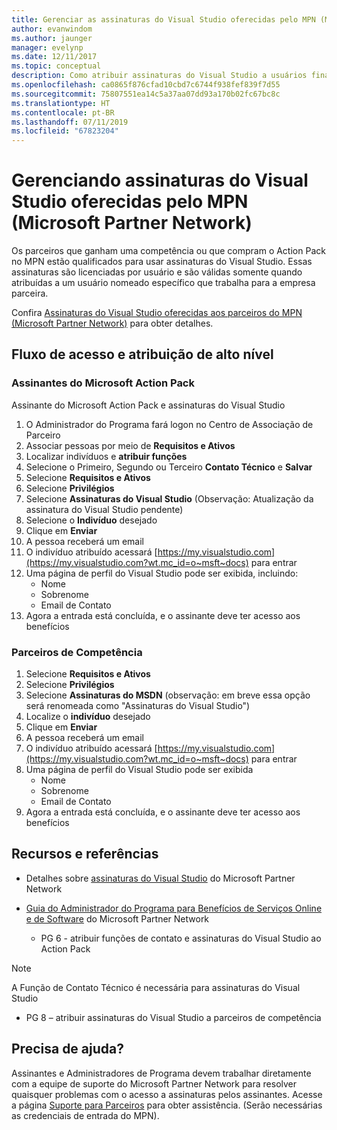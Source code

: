 ```yaml
---
title: Gerenciar as assinaturas do Visual Studio oferecidas pelo MPN (Microsoft Partner Network) | Microsoft Docs
author: evanwindom
ms.author: jaunger
manager: evelynp
ms.date: 12/11/2017
ms.topic: conceptual
description: Como atribuir assinaturas do Visual Studio a usuários finais, para parceiros do MPN.
ms.openlocfilehash: ca0865f876cfad10cbd7c6744f938fef839f7d55
ms.sourcegitcommit: 75807551ea14c5a37aa07dd93a170b02fc67bc8c
ms.translationtype: HT
ms.contentlocale: pt-BR
ms.lasthandoff: 07/11/2019
ms.locfileid: "67823204"
---
```

# <a name="managing-visual-studio-subscriptions-offered-through-the-microsoft-partner-network-mpn"></a>Gerenciando assinaturas do Visual Studio oferecidas pelo MPN (Microsoft Partner Network)

Os parceiros que ganham uma competência ou que compram o Action Pack no MPN estão qualificados para usar assinaturas do Visual Studio. Essas assinaturas são licenciadas por usuário e são válidas somente quando atribuídas a um usuário nomeado específico que trabalha para a empresa parceira.

Confira [Assinaturas do Visual Studio oferecidas aos parceiros do MPN (Microsoft Partner Network)](program-mpn.md) para obter detalhes.

## <a name="high-level-assignment-and-access-flow"></a>Fluxo de acesso e atribuição de alto nível

### <a name="microsoft-action-pack-subscribers"></a>Assinantes do Microsoft Action Pack
Assinante do Microsoft Action Pack e assinaturas do Visual Studio

1. O Administrador do Programa fará logon no Centro de Associação de Parceiro
2. Associar pessoas por meio de **Requisitos e Ativos**
3. Localizar indivíduos e **atribuir funções**
4. Selecione o Primeiro, Segundo ou Terceiro **Contato Técnico** e **Salvar**
5. Selecione **Requisitos e Ativos**
6. Selecione **Privilégios**
7. Selecione **Assinaturas do Visual Studio** (Observação: Atualização da assinatura do Visual Studio pendente)
8. Selecione o **Indivíduo** desejado
9. Clique em **Enviar**
10. A pessoa receberá um email
11. O indivíduo atribuído acessará [https://my.visualstudio.com](https://my.visualstudio.com?wt.mc_id=o~msft~docs) para entrar
12. Uma página de perfil do Visual Studio pode ser exibida, incluindo:
    - Nome
    - Sobrenome
    - Email de Contato
13. Agora a entrada está concluída, e o assinante deve ter acesso aos benefícios

### <a name="competency-partners"></a>Parceiros de Competência
1. Selecione **Requisitos e Ativos**
2. Selecione **Privilégios**
3. Selecione **Assinaturas do MSDN** (observação: em breve essa opção será renomeada como "Assinaturas do Visual Studio")
4. Localize o **indivíduo** desejado
5. Clique em **Enviar**
6. A pessoa receberá um email
7. O indivíduo atribuído acessará [https://my.visualstudio.com](https://my.visualstudio.com?wt.mc_id=o~msft~docs) para entrar
8. Uma página de perfil do Visual Studio pode ser exibida
    - Nome
    - Sobrenome
    - Email de Contato
9. Agora a entrada está concluída, e o assinante deve ter acesso aos benefícios

## <a name="resources-and-references"></a>Recursos e referências

- Detalhes sobre [assinaturas do Visual Studio](https://partner.microsoft.com/membership/msdn-subscriptions) do Microsoft Partner Network

- [Guia do Administrador do Programa para Benefícios de Serviços Online e de Software](https://assets.microsoft.com/Program-Administrator-Guide-to-Software-and-Online-Services-Benefits_1.pdf) do Microsoft Partner Network
  - PG 6 - atribuir funções de contato e assinaturas do Visual Studio ao Action Pack

> [!NOTE]
> A Função de Contato Técnico é necessária para assinaturas do Visual Studio
> - PG 8 – atribuir assinaturas do Visual Studio a parceiros de competência

## <a name="need-help"></a>Precisa de ajuda?
Assinantes e Administradores de Programa devem trabalhar diretamente com a equipe de suporte do Microsoft Partner Network para resolver quaisquer problemas com o acesso a assinaturas pelos assinantes. Acesse a página [Suporte para Parceiros](https://partner.microsoft.com/support) para obter assistência. (Serão necessárias as credenciais de entrada do MPN).
